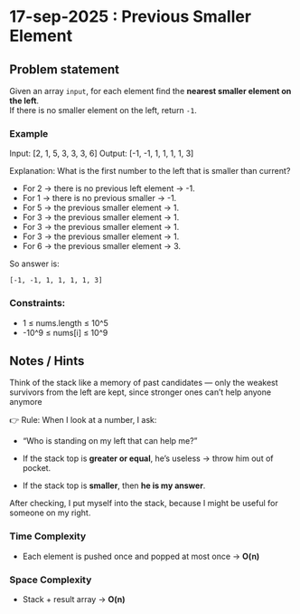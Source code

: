 # 17-sep-2025 : Previous Smaller Element

## Problem statement

Given an array `input`, for each element find the **nearest smaller element on the left**.  
If there is no smaller element on the left, return `-1`.

### Example

Input:  [2, 1, 5, 3, 3, 3, 6]
Output: [-1, -1, 1, 1, 1, 1, 3]

Explanation:
 What is the first number to the left that is smaller than current?
- For 2 → there is no previous left element -> -1.
- For 1 → there is no previous smaller -> -1.
- For 5 → the previous smaller element -> 1.
- For 3 → the previous smaller element -> 1.
- For 3 → the previous smaller element -> 1.
- For 3 → the previous smaller element -> 1.
- For 6 → the previous smaller element -> 3.


So answer is:

    [-1, -1, 1, 1, 1, 1, 3]

### Constraints:

- 1 ≤ nums.length ≤ 10^5
- -10^9 ≤ nums[i] ≤ 10^9


## Notes / Hints
Think of the stack like a memory of past candidates — only the weakest survivors from the left are kept, since stronger ones can’t help anyone anymore

👉 Rule:
When I look at a number, I ask:

- “Who is standing on my left that can help me?”

- If the stack top is **greater or equal**, he’s useless → throw him out of pocket.

- If the stack top is **smaller**, then **he is my answer**.

After checking, I put myself into the stack, because I might be useful for someone on my right.


### Time Complexity
- Each element is pushed once and popped at most once → **O(n)**

### Space Complexity
- Stack + result array → **O(n)** 